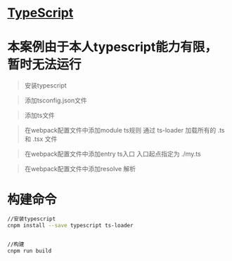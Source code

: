 # [TypeScript](https://doc.webpack-china.org/guides/typescript/)

#   本案例由于本人typescript能力有限，暂时无法运行

>   安装typescript

>   添加tsconfig.json文件

>   添加ts文件

>   在webpack配置文件中添加module ts规则  通过 ts-loader 加载所有的 .ts 和 .tsx 文件

>   在webpack配置文件中添加entry ts入口   入口起点指定为 ./my.ts

>   在webpack配置文件中添加resolve 解析


#   构建命令
```bash
//安装typescript
cnpm install --save typescript ts-loader


//构建
cnpm run build

```

